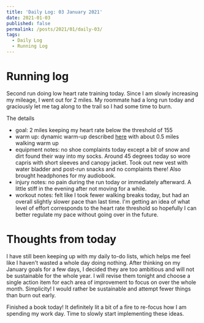 ```yaml
---
title: 'Daily Log: 03 January 2021'
date: 2021-01-03
published: false
permalink: /posts/2021/01/daily-03/
tags:
  - Daily Log
  - Running Log
---
```


# Running log

Second run doing low heart rate training today. Since I am slowly increasing my mileage, I went out for 2 miles. My roommate had a long run today and graciously let me tag along to the trail so I had some time to burn.

The details
- goal: 2 miles keeping my heart rate below the threshold of 155
- warm up: dynamic warm-up described [here](https://www.runtothefinish.com/low-heart-rate-training-plans/) with about 0.5 miles walking warm up
- equipment notes: no shoe complaints today except a bit of snow and dirt found their way into my socks. Around 45 degrees today so wore capris with short sleeves and canopy jacket. Took out new vest with water bladder and post-run snacks and no complaints there! Also brought headphones for my audiobook.
- injury notes: no pain during the run today or immediately afterward. A little stiff in the evening after not moving for a while.
- workout notes: felt like I took fewer walking breaks today, but had an overall slightly slower pace than last time. I'm getting an idea of what level of effort corresponds to the heart rate threshold so hopefully I can better regulate my pace without going over in the future.

# Thoughts from today

I have still been keeping up with my daily to-do lists, which helps me feel like I haven't wasted a whole day doing nothing. After thinking on my January goals for a few days, I decided they are too ambitious and will not be sustainable for the whole year. I will revise them tonight and choose a single action item for each area of improvement to focus on over the whole month. Simplicity! I would rather be sustainable and attempt fewer things than burn out early. 

Finished a book today! It definitely lit a bit of a fire to re-focus how I am spending my work day. Time to slowly start implementing these ideas.
